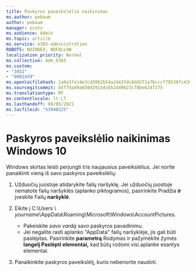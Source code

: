 ```yaml
---
title: Paskyros paveikslėlio naikinimas
ms.author: pebaum
author: pebaum
manager: scotv
ms.audience: Admin
ms.topic: article
ms.service: o365-administration
ROBOTS: NOINDEX, NOFOLLOW
localization_priority: Normal
ms.collection: Adm_O365
ms.custom:
- "3452"
- "9001439"
ms.openlocfilehash: 1a9e3fe14e3cd2062b54a2443fdc6dd2f1a7bcccf79538fc439295ce43082149
ms.sourcegitcommit: b5f7da89a650d2915dc652449623c78be6247175
ms.translationtype: MT
ms.contentlocale: lt-LT
ms.lasthandoff: 08/05/2021
ms.locfileid: "53948225"
---
```

# <a name="delete-an-account-picture-in-windows-10"></a>Paskyros paveikslėlio naikinimas Windows 10

Windows skirtas leisti perjungti tris naujausius paveikslėlius. Jei norite panaikinti vieną iš savo paskyros paveikslėlių:

1. Užduočių juostoje atidarykite failų naršyklę. Jei užduočių juostoje nematote failų naršyklės (aplanko piktogramos), pasirinkite Pradžia **ir** įveskite Failų **naršyklė**.

2. Eikite į C:\Users \\ *yourname*\AppData\Roaming\Microsoft\Windows\AccountPictures. 
    - Pakeiskite *savo vardą* savo paskyros pavadinimu.
    - Jei negalite rasti aplanko "AppData" failų naršyklėje, jis gali būti paslėptas. Pasirinkite **parametrą** Rodymas ir pažymėkite žymės **langelį Paslėpti elementai,** kad būtų rodomi visi aplanke esantys elementai.

3. Panaikinkite paskyros paveikslėlį, kurio nebenorite naudoti.
 
 